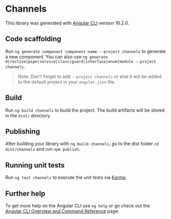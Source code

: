 # Channels

This library was generated with [Angular CLI](https://github.com/angular/angular-cli) version 16.2.0.

## Code scaffolding

Run `ng generate component component-name --project channels` to generate a new component. You can also use `ng generate directive|pipe|service|class|guard|interface|enum|module --project channels`.
> Note: Don't forget to add `--project channels` or else it will be added to the default project in your `angular.json` file. 

## Build

Run `ng build channels` to build the project. The build artifacts will be stored in the `dist/` directory.

## Publishing

After building your library with `ng build channels`, go to the dist folder `cd dist/channels` and run `npm publish`.

## Running unit tests

Run `ng test channels` to execute the unit tests via [Karma](https://karma-runner.github.io).

## Further help

To get more help on the Angular CLI use `ng help` or go check out the [Angular CLI Overview and Command Reference](https://angular.io/cli) page.
